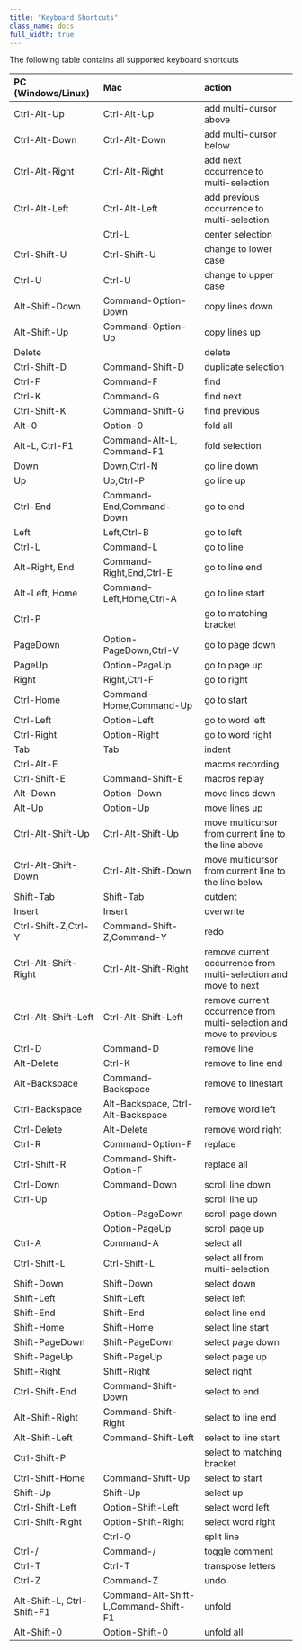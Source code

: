 ```yaml
---
title: "Keyboard Shortcuts"
class_name: docs
full_width: true
---
```


The following table contains all supported keyboard shortcuts

| PC (Windows/Linux)             | Mac                            | action                         |
|:-------------------------------|:-------------------------------|:-------------------------------|
| Ctrl-Alt-Up | Ctrl-Alt-Up | add multi-cursor above |
| Ctrl-Alt-Down | Ctrl-Alt-Down | add multi-cursor below |
| Ctrl-Alt-Right | Ctrl-Alt-Right | add next occurrence to multi-selection |
| Ctrl-Alt-Left | Ctrl-Alt-Left | add previous occurrence to multi-selection |
|  | Ctrl-L | center selection |
| Ctrl-Shift-U | Ctrl-Shift-U | change to lower case |
| Ctrl-U | Ctrl-U | change to upper case |
| Alt-Shift-Down | Command-Option-Down | copy lines down |
| Alt-Shift-Up | Command-Option-Up | copy lines up |
| Delete |  | delete |
| Ctrl-Shift-D | Command-Shift-D | duplicate selection |
| Ctrl-F | Command-F | find |
| Ctrl-K | Command-G | find next |
| Ctrl-Shift-K | Command-Shift-G | find previous |
| Alt-0 | Option-0 | fold all |
| Alt-L, Ctrl-F1 | Command-Alt-L, Command-F1 | fold selection |
| Down | Down,Ctrl-N | go line down |
| Up | Up,Ctrl-P | go line up |
| Ctrl-End | Command-End,Command-Down | go to end |
| Left | Left,Ctrl-B | go to left |
| Ctrl-L | Command-L | go to line |
| Alt-Right, End | Command-Right,End,Ctrl-E | go to line end |
| Alt-Left, Home | Command-Left,Home,Ctrl-A | go to line start |
| Ctrl-P |  | go to matching bracket |
| PageDown | Option-PageDown,Ctrl-V | go to page down |
| PageUp | Option-PageUp | go to page up |
| Right | Right,Ctrl-F | go to right |
| Ctrl-Home | Command-Home,Command-Up | go to start |
| Ctrl-Left | Option-Left | go to word left |
| Ctrl-Right | Option-Right | go to word right |
| Tab | Tab | indent |
| Ctrl-Alt-E |  | macros recording |
| Ctrl-Shift-E | Command-Shift-E | macros replay |
| Alt-Down | Option-Down | move lines down |
| Alt-Up | Option-Up | move lines up |
| Ctrl-Alt-Shift-Up | Ctrl-Alt-Shift-Up | move multicursor from current line to the line above |
| Ctrl-Alt-Shift-Down | Ctrl-Alt-Shift-Down | move multicursor from current line to the line below |
| Shift-Tab | Shift-Tab | outdent |
| Insert | Insert | overwrite |
| Ctrl-Shift-Z,Ctrl-Y | Command-Shift-Z,Command-Y | redo |
| Ctrl-Alt-Shift-Right | Ctrl-Alt-Shift-Right | remove current occurrence from multi-selection and move to next |
| Ctrl-Alt-Shift-Left | Ctrl-Alt-Shift-Left | remove current occurrence from multi-selection and move to previous |
| Ctrl-D | Command-D | remove line |
| Alt-Delete | Ctrl-K | remove to line end |
| Alt-Backspace | Command-Backspace | remove to linestart |
| Ctrl-Backspace | Alt-Backspace, Ctrl-Alt-Backspace | remove word left |
| Ctrl-Delete | Alt-Delete | remove word right |
| Ctrl-R | Command-Option-F | replace |
| Ctrl-Shift-R | Command-Shift-Option-F | replace all |
| Ctrl-Down | Command-Down | scroll line down |
| Ctrl-Up |  | scroll line up |
|  | Option-PageDown | scroll page down |
|  | Option-PageUp | scroll page up |
| Ctrl-A | Command-A | select all |
| Ctrl-Shift-L | Ctrl-Shift-L | select all from multi-selection |
| Shift-Down | Shift-Down | select down |
| Shift-Left | Shift-Left | select left |
| Shift-End | Shift-End | select line end |
| Shift-Home | Shift-Home | select line start |
| Shift-PageDown | Shift-PageDown | select page down |
| Shift-PageUp | Shift-PageUp | select page up |
| Shift-Right | Shift-Right | select right |
| Ctrl-Shift-End | Command-Shift-Down | select to end |
| Alt-Shift-Right | Command-Shift-Right | select to line end |
| Alt-Shift-Left | Command-Shift-Left | select to line start |
| Ctrl-Shift-P |  | select to matching bracket |
| Ctrl-Shift-Home | Command-Shift-Up | select to start |
| Shift-Up | Shift-Up | select up |
| Ctrl-Shift-Left | Option-Shift-Left | select word left |
| Ctrl-Shift-Right | Option-Shift-Right | select word right |
|  | Ctrl-O | split line |
| Ctrl-/ | Command-/ | toggle comment |
| Ctrl-T | Ctrl-T | transpose letters |
| Ctrl-Z | Command-Z | undo |
| Alt-Shift-L, Ctrl-Shift-F1 | Command-Alt-Shift-L,Command-Shift-F1 | unfold |
| Alt-Shift-0 | Option-Shift-0 | unfold all |